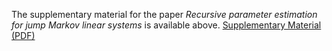 The supplementary material for the paper  *Recursive parameter estimation for jump Markov linear systems* is available above. [Supplementary Material (PDF)](./Supplementary%20material%20for_%20Recursive%20parameter%20estimation%20for%20jump%20Markov%20linear%20systems.pdf)
